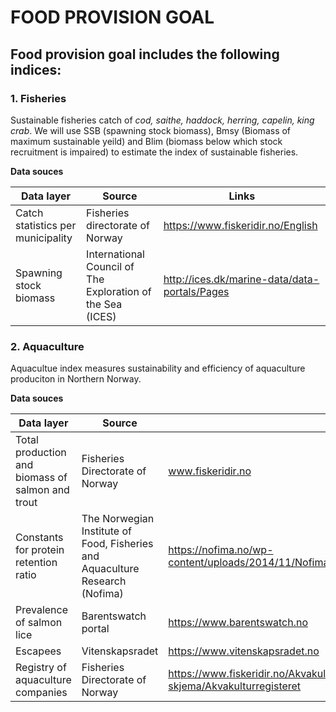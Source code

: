 # FOOD PROVISION GOAL
 
## Food provision goal includes the following indices:
 
### 1. Fisheries
Sustainable fisheries catch of *cod, saithe, haddock, herring, capelin, king crab*. 
We will use SSB (spawning stock biomass), Bmsy (Biomass of maximum sustainable yeild) and Blim (biomass below which stock recruitment is impaired) to estimate the index of sustainable fisheries.
 
 **Data souces**
          
Data layer    | Source       | Links
------------- | -------------|--------
Catch statistics per municipality | Fisheries directorate of Norway | https://www.fiskeridir.no/English
Spawning stock biomass | International Council of The Exploration of the Sea (ICES)| http://ices.dk/marine-data/data-portals/Pages


### 2.  Aquaculture
Aquacultue index measures sustainability and efficiency of aquaculture produciton in Northern Norway.
 
  **Data souces**
  
Data layer    | Source       | Links
------------- | -------------|--------
Total production and biomass of salmon and trout | Fisheries Directorate of Norway | www.fiskeridir.no
|Constants for protein retention ratio| The Norwegian Institute of Food, Fisheries and Aquaculture Research (Nofima)  |https://nofima.no/wp-content/uploads/2014/11/Nofima_report_resource_utilisation_Oct_2014.pdf
Prevalence of salmon lice |Barentswatch portal|https://www.barentswatch.no
Escapees       |Vitenskapsradet|https://www.vitenskapsradet.no
Registry of aquaculture companies|Fisheries Directorate of Norway|https://www.fiskeridir.no/Akvakultur/Registre-og-skjema/Akvakulturregisteret

 


